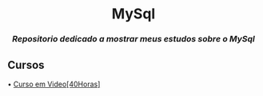 <h1 align = center> MySql </h1>

<h3 align = center><i><b> Repositorio dedicado a mostrar meus estudos sobre o MySql</b></i> </h3>


<h2> Cursos </h2>

<p>

 • [Curso em Video[40Horas]](https://github.com/IagoAntunes/HTML-5/tree/master/HTM5-Curso%20em%20Video)
 
</p>
